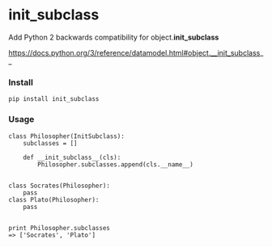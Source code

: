 init_subclass
======
Add Python 2 backwards compatibility for
object.__init_subclass__

https://docs.python.org/3/reference/datamodel.html#object.__init_subclass__


### Install
```pip install init_subclass```


### Usage
```
class Philosopher(InitSubclass):
    subclasses = []

    def __init_subclass__(cls):
        Philosopher.subclasses.append(cls.__name__)


class Socrates(Philosopher):
    pass
class Plato(Philosopher):
    pass


print Philosopher.subclasses
=> ['Socrates', 'Plato']
```
